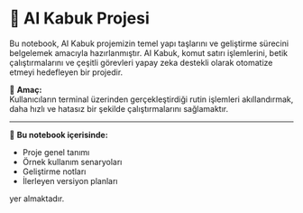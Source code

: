 # 🐚 AI Kabuk Projesi

Bu notebook, AI Kabuk projemizin temel yapı taşlarını ve geliştirme sürecini belgelemek amacıyla hazırlanmıştır. AI Kabuk, komut satırı işlemlerini, betik çalıştırmalarını ve çeşitli görevleri yapay zeka destekli olarak otomatize etmeyi hedefleyen bir projedir.

📌 **Amaç:**  
Kullanıcıların terminal üzerinden gerçekleştirdiği rutin işlemleri akıllandırmak, daha hızlı ve hatasız bir şekilde çalıştırmalarını sağlamaktır.

---

🔧 **Bu notebook içerisinde:**

- Proje genel tanımı
- Örnek kullanım senaryoları
- Geliştirme notları
- İlerleyen versiyon planları

yer almaktadır.

